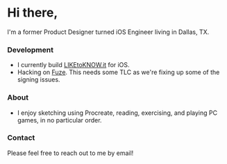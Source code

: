 # Hi there,
I'm a former Product Designer turned iOS Engineer living in Dallas, TX.

### Development
- I currently build [LIKEtoKNOW.it](https://apps.apple.com/us/app/liketoknow-it/id1154027990) for iOS.
- Hacking on [Fuze](https://www.getfuze.app). This needs some TLC as we're fixing up some of the signing issues.

### About
- I enjoy sketching using Procreate, reading, exercising, and playing PC games, in no particular order.

### Contact
Please feel free to reach out to me by email!
